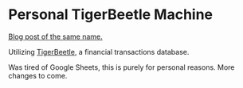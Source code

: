 # Personal TigerBeetle Machine

[Blog post of the same name.](https://happybirthday.bearblog.dev/personal-tigerbeetle-machine/)

Utilizing [TigerBeetle](https://github.com/tigerbeetle/tigerbeetle), a financial transactions database.

Was tired of Google Sheets, this is purely for personal reasons. More changes to come.
